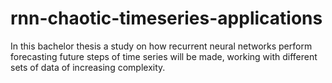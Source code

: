 # rnn-chaotic-timeseries-applications
In this bachelor thesis a study on how recurrent neural networks perform forecasting future steps of time series will be made, working with different sets of data of increasing complexity.

